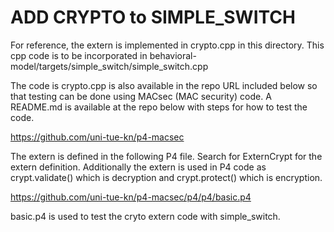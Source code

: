 # ADD CRYPTO to SIMPLE_SWITCH

For reference, the extern is implemented in crypto.cpp in this directory.
This cpp code is to be incorporated in
behavioral-model/targets/simple_switch/simple_switch.cpp

The code is crypto.cpp is also available in the repo URL included below
so that testing can be done using MACsec (MAC security) code.  A
README.md is available at the repo below with steps for how to test
the code.

https://github.com/uni-tue-kn/p4-macsec

The extern is defined in the following P4 file.  Search for ExternCrypt
for the extern definition. Additionally the extern is used in P4 code
as crypt.validate() which is decryption and crypt.protect() which is
encryption.

https://github.com/uni-tue-kn/p4-macsec/p4/p4/basic.p4

basic.p4 is used to test the cryto extern code with simple_switch.

